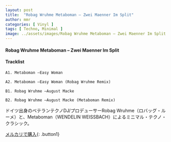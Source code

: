 ```yaml
---
layout: post
title:  "Robag Wruhme Metaboman – Zwei Maenner Im Split"
author: mmr
categories: [ Vinyl ]
tags: [ Techno, Minimal ]
image: ../assets/images/Robag Wruhme Metaboman – Zwei Maenner Im Split.jpg
---
```


#### Robag Wruhme Metaboman – Zwei Maenner Im Split

#### Tracklist
```md
A1. Metaboman –Easy Woman

A2. Metaboman –Easy Woman (Robag Wruhme Remix)

B1. Robag Wruhme –August Macke

B2. Robag Wruhme –August Macke (Metaboman Remix)
```

ドイツ出身のベテランテクノDJ/プロデューサーRobag Wruhme（ロバッグ・ルーメ）と、Metaboman（WENDELIN WEISSBACH）によるミニマル・テクノ・クラシック。

[メルカリで購入](https://jp.mercari.com/item/m74153006017){: .button1}

